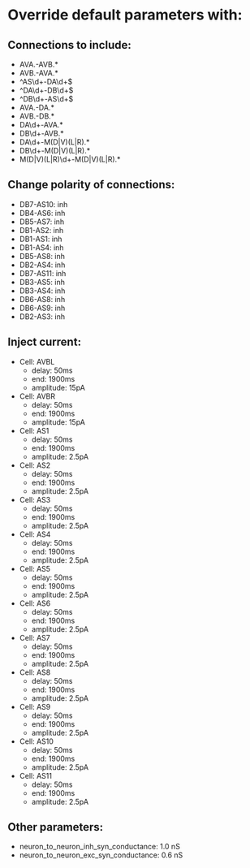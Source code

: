 # Override default parameters with:
## Connections to include:
- AVA.-AVB.*
- AVB.-AVA.*
- ^AS\d+-DA\d+$
- ^DA\d+-DB\d+$
- ^DB\d+-AS\d+$
- AVA.-DA.*
- AVB.-DB.*
- DA\d+-AVA.*
- DB\d+-AVB.*
- DA\d+-M(D|V)(L|R).*
- DB\d+-M(D|V)(L|R).*
- M(D|V)(L|R)\d+-M(D|V)(L|R).*

## Change polarity of connections:
- DB7-AS10: inh
- DB4-AS6: inh
- DB5-AS7: inh
- DB1-AS2: inh
- DB1-AS1: inh
- DB1-AS4: inh
- DB5-AS8: inh
- DB2-AS4: inh
- DB7-AS11: inh
- DB3-AS5: inh
- DB3-AS4: inh
- DB6-AS8: inh
- DB6-AS9: inh
- DB2-AS3: inh

## Inject current:
- Cell: AVBL
    - delay: 50ms
    - end: 1900ms
    - amplitude: 15pA
- Cell: AVBR
    - delay: 50ms
    - end: 1900ms
    - amplitude: 15pA
- Cell: AS1
    - delay: 50ms
    - end: 1900ms
    - amplitude: 2.5pA
- Cell: AS2
    - delay: 50ms
    - end: 1900ms
    - amplitude: 2.5pA
- Cell: AS3
    - delay: 50ms
    - end: 1900ms
    - amplitude: 2.5pA
- Cell: AS4
    - delay: 50ms
    - end: 1900ms
    - amplitude: 2.5pA
- Cell: AS5
    - delay: 50ms
    - end: 1900ms
    - amplitude: 2.5pA
- Cell: AS6
    - delay: 50ms
    - end: 1900ms
    - amplitude: 2.5pA
- Cell: AS7
    - delay: 50ms
    - end: 1900ms
    - amplitude: 2.5pA
- Cell: AS8
    - delay: 50ms
    - end: 1900ms
    - amplitude: 2.5pA
- Cell: AS9
    - delay: 50ms
    - end: 1900ms
    - amplitude: 2.5pA
- Cell: AS10
    - delay: 50ms
    - end: 1900ms
    - amplitude: 2.5pA
- Cell: AS11
    - delay: 50ms
    - end: 1900ms
    - amplitude: 2.5pA

## Other parameters:
- neuron_to_neuron_inh_syn_conductance: 1.0 nS
- neuron_to_neuron_exc_syn_conductance: 0.6 nS

